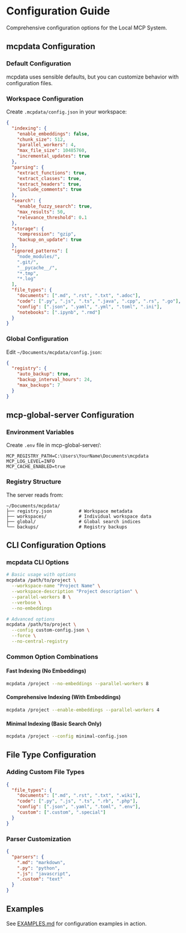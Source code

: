 # Configuration Guide

Comprehensive configuration options for the Local MCP System.

## mcpdata Configuration

### Default Configuration

mcpdata uses sensible defaults, but you can customize behavior with configuration files.

### Workspace Configuration

Create `.mcpdata/config.json` in your workspace:

```json
{
  "indexing": {
    "enable_embeddings": false,
    "chunk_size": 512,
    "parallel_workers": 4,
    "max_file_size": 10485760,
    "incremental_updates": true
  },
  "parsing": {
    "extract_functions": true,
    "extract_classes": true,
    "extract_headers": true,
    "include_comments": true
  },
  "search": {
    "enable_fuzzy_search": true,
    "max_results": 50,
    "relevance_threshold": 0.1
  },
  "storage": {
    "compression": "gzip",
    "backup_on_update": true
  },
  "ignored_patterns": [
    "node_modules/",
    ".git/",
    "__pycache__/",
    "*.tmp",
    "*.log"
  ],
  "file_types": {
    "documents": [".md", ".rst", ".txt", ".adoc"],
    "code": [".py", ".js", ".ts", ".java", ".cpp", ".rs", ".go"],
    "config": [".json", ".yaml", ".yml", ".toml", ".ini"],
    "notebooks": [".ipynb", ".rmd"]
  }
}
```

### Global Configuration

Edit `~/Documents/mcpdata/config.json`:

```json
{
  "registry": {
    "auto_backup": true,
    "backup_interval_hours": 24,
    "max_backups": 7
  }
}
```

## mcp-global-server Configuration

### Environment Variables

Create `.env` file in mcp-global-server/:

```env
MCP_REGISTRY_PATH=C:\Users\YourName\Documents\mcpdata
MCP_LOG_LEVEL=INFO
MCP_CACHE_ENABLED=true
```

### Registry Structure

The server reads from:
```
~/Documents/mcpdata/
├── registry.json          # Workspace metadata
├── workspaces/            # Individual workspace data
├── global/                # Global search indices
└── backups/               # Registry backups
```

## CLI Configuration Options

### mcpdata CLI Options

```bash
# Basic usage with options
mcpdata /path/to/project \
  --workspace-name "Project Name" \
  --workspace-description "Project description" \
  --parallel-workers 8 \
  --verbose \
  --no-embeddings

# Advanced options
mcpdata /path/to/project \
  --config custom-config.json \
  --force \
  --no-central-registry
```

### Common Option Combinations

#### Fast Indexing (No Embeddings)
```bash
mcpdata /project --no-embeddings --parallel-workers 8
```

#### Comprehensive Indexing (With Embeddings)
```bash
mcpdata /project --enable-embeddings --parallel-workers 4
```

#### Minimal Indexing (Basic Search Only)
```bash
mcpdata /project --config minimal-config.json
```

## File Type Configuration

### Adding Custom File Types

```json
{
  "file_types": {
    "documents": [".md", ".rst", ".txt", ".wiki"],
    "code": [".py", ".js", ".ts", ".rb", ".php"],
    "config": [".json", ".yaml", ".toml", ".env"],
    "custom": [".custom", ".special"]
  }
}
```

### Parser Customization

```json
{
  "parsers": {
    ".md": "markdown",
    ".py": "python",
    ".js": "javascript",
    ".custom": "text"
  }
}
```

## Examples

See [EXAMPLES.md](EXAMPLES.md) for configuration examples in action.
